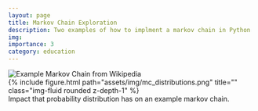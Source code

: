 ```yaml
---
layout: page
title: Markov Chain Exploration
description: Two examples of how to implment a markov chain in Python
img: 
importance: 3
category: education
---
```


 <img src="https://upload.wikimedia.org/wikipedia/commons/2/2b/Markovkate_01.svg" alt="Example Markov Chain from Wikipedia">


<div class="row">
    <div class="col-sm mt-3 mt-md-0">
        {% include figure.html path="assets/img/mc_distributions.png" title="" class="img-fluid rounded z-depth-1" %}
    </div>
</div>
<div class="caption">
    Impact that probability distribution has on an example markov chain. 
</div>

